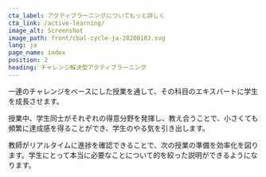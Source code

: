 ```yaml
---
cta_label: アクティブラーニングについてもっと詳しく
cta_link: /active-learning/
image_alt: Screenshot
image_path: front/cbal-cycle-ja-20200103.svg
lang: ja
page_name: index
position: 2
heading: チャレンジ解決型アクティブラーニング
---
```


一連のチャレンジをベースにした授業を通して、その科目のエキスパートに学生を成長させます。

授業中、学生同士がそれぞれの得意分野を発揮し、教え合うことで、小さくても頻繁に達成感を得ることができ、学生のやる気を引き出します。

教師がリアルタイムに進捗を確認できることで、次の授業の準備を効率化を図ります。学生にとって本当に必要なことについて的を絞った説明ができるようになります。
